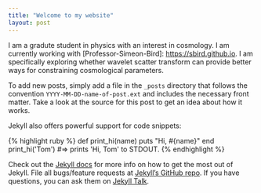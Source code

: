 ```yaml
---
title: "Welcome to my website"
layout: post
---
```

I am a gradute student in physics with an interest in cosmology. I am currently working with [Professor-Simeon-Bird]: https://sbird.github.io. I am specifically exploring whether wavelet scatter transform can provide better ways for constraining cosmological parameters. 

To add new posts, simply add a file in the `_posts` directory that follows the convention `YYYY-MM-DD-name-of-post.ext` and includes the necessary front matter. Take a look at the source for this post to get an idea about how it works.

Jekyll also offers powerful support for code snippets:

{% highlight ruby %}
def print_hi(name)
  puts "Hi, #{name}"
end
print_hi('Tom')
#=> prints 'Hi, Tom' to STDOUT.
{% endhighlight %}

Check out the [Jekyll docs][jekyll-docs] for more info on how to get the most out of Jekyll. File all bugs/feature requests at [Jekyll’s GitHub repo][jekyll-gh]. If you have questions, you can ask them on [Jekyll Talk][jekyll-talk].

[jekyll-docs]: https://sbird.github.io
[jekyll-gh]:   https://github.com/jekyll/jekyll
[jekyll-talk]: https://talk.jekyllrb.com/
